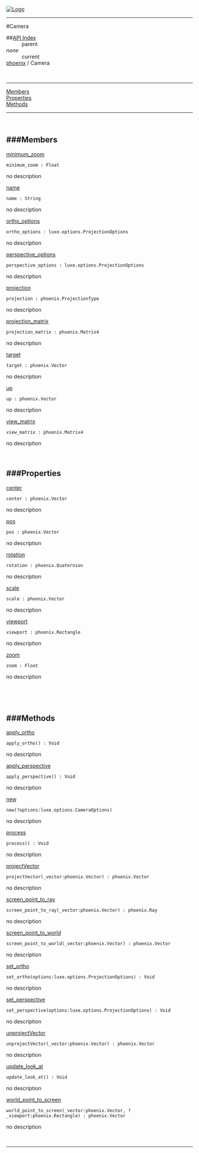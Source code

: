 
[![Logo](../../images/logo.png)](../../index.html)

---

#Camera


##[API Index](../../api/index.html#phoenix)   
&emsp;&emsp;&emsp;parent    
_none_   
&emsp;&emsp;&emsp;current    
[phoenix](./) / Camera

<br/>

---


[Members](#Members)   
[Properties](#Properties)   
[Methods](#Methods)   


---

&nbsp;   

<a class="lift" name="Members" ></a>
###Members   
---
<a class="lift" name="minimum_zoom" href="#minimum_zoom">minimum_zoom</a>



`minimum_zoom : Float`

<span class="small_desc_flat"> no description </span>   

<a class="lift" name="name" href="#name">name</a>



`name : String`

<span class="small_desc_flat"> no description </span>   

<a class="lift" name="ortho_options" href="#ortho_options">ortho_options</a>



`ortho_options : luxe.options.ProjectionOptions`

<span class="small_desc_flat"> no description </span>   

<a class="lift" name="perspective_options" href="#perspective_options">perspective_options</a>



`perspective_options : luxe.options.ProjectionOptions`

<span class="small_desc_flat"> no description </span>   

<a class="lift" name="projection" href="#projection">projection</a>



`projection : phoenix.ProjectionType`

<span class="small_desc_flat"> no description </span>   

<a class="lift" name="projection_matrix" href="#projection_matrix">projection_matrix</a>



`projection_matrix : phoenix.Matrix4`

<span class="small_desc_flat"> no description </span>   

<a class="lift" name="target" href="#target">target</a>



`target : phoenix.Vector`

<span class="small_desc_flat"> no description </span>   

<a class="lift" name="up" href="#up">up</a>



`up : phoenix.Vector`

<span class="small_desc_flat"> no description </span>   

<a class="lift" name="view_matrix" href="#view_matrix">view_matrix</a>



`view_matrix : phoenix.Matrix4`

<span class="small_desc_flat"> no description </span>   

&nbsp;   

<a class="lift" name="Properties" ></a>
###Properties   
---
<a class="lift" name="center" href="#center">center</a>



`center : phoenix.Vector`

<span class="small_desc_flat"> no description </span>   

<a class="lift" name="pos" href="#pos">pos</a>



`pos : phoenix.Vector`

<span class="small_desc_flat"> no description </span>   

<a class="lift" name="rotation" href="#rotation">rotation</a>



`rotation : phoenix.Quaternion`

<span class="small_desc_flat"> no description </span>   

<a class="lift" name="scale" href="#scale">scale</a>



`scale : phoenix.Vector`

<span class="small_desc_flat"> no description </span>   

<a class="lift" name="viewport" href="#viewport">viewport</a>



`viewport : phoenix.Rectangle`

<span class="small_desc_flat"> no description </span>   

<a class="lift" name="zoom" href="#zoom">zoom</a>



`zoom : Float`

<span class="small_desc_flat"> no description </span>   

&nbsp;   

&nbsp;   

<a class="lift" name="Methods" ></a>
###Methods   
---
<a class="lift" name="apply_ortho" href="#apply_ortho">apply_ortho</a>



`apply_ortho() : Void`

<span class="small_desc_flat"> no description </span>   

<a class="lift" name="apply_perspective" href="#apply_perspective">apply_perspective</a>



`apply_perspective() : Void`

<span class="small_desc_flat"> no description </span>   

<a class="lift" name="new" href="#new">new</a>



`new(?options:luxe.options.CameraOptions) `

<span class="small_desc_flat"> no description </span>   

<a class="lift" name="process" href="#process">process</a>



`process() : Void`

<span class="small_desc_flat"> no description </span>   

<a class="lift" name="projectVector" href="#projectVector">projectVector</a>



`projectVector(_vector:phoenix.Vector) : phoenix.Vector`

<span class="small_desc_flat"> no description </span>   

<a class="lift" name="screen_point_to_ray" href="#screen_point_to_ray">screen_point_to_ray</a>



`screen_point_to_ray(_vector:phoenix.Vector) : phoenix.Ray`

<span class="small_desc_flat"> no description </span>   

<a class="lift" name="screen_point_to_world" href="#screen_point_to_world">screen_point_to_world</a>



`screen_point_to_world(_vector:phoenix.Vector) : phoenix.Vector`

<span class="small_desc_flat"> no description </span>   

<a class="lift" name="set_ortho" href="#set_ortho">set_ortho</a>



`set_ortho(options:luxe.options.ProjectionOptions) : Void`

<span class="small_desc_flat"> no description </span>   

<a class="lift" name="set_perspective" href="#set_perspective">set_perspective</a>



`set_perspective(options:luxe.options.ProjectionOptions) : Void`

<span class="small_desc_flat"> no description </span>   

<a class="lift" name="unprojectVector" href="#unprojectVector">unprojectVector</a>



`unprojectVector(_vector:phoenix.Vector) : phoenix.Vector`

<span class="small_desc_flat"> no description </span>   

<a class="lift" name="update_look_at" href="#update_look_at">update_look_at</a>



`update_look_at() : Void`

<span class="small_desc_flat"> no description </span>   

<a class="lift" name="world_point_to_screen" href="#world_point_to_screen">world_point_to_screen</a>



`world_point_to_screen(_vector:phoenix.Vector, ?_viewport:phoenix.Rectangle) : phoenix.Vector`

<span class="small_desc_flat"> no description </span>   



&nbsp;
&nbsp;
&nbsp;

---  


&nbsp;   
&nbsp;   